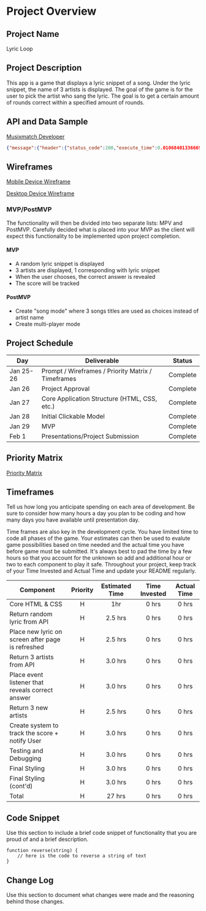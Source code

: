 # Project Overview

## Project Name

Lyric Loop

## Project Description

This app is a game that displays a lyric snippet of a song.  Under the lyric snippet, the name of 3 artists is displayed.  The goal of the game is for the user to pick the artist who sang the lyric.  The goal is to get a certain amount of rounds correct within a specified amount of rounds.  

## API and Data Sample

[Musixmatch Developer](https://developer.musixmatch.com/)

```JSON
{"message":{"header":{"status_code":200,"execute_time":0.010684013366699},"body":{"snippet":{"snippet_id":24514670,"snippet_language":"en","restricted":0,"instrumental":0,"snippet_body":"But you didn't have to cut me off","script_tracking_url":"https:\/\/tracking.musixmatch.com\/t1.0\/m_js\/e_0\/sn_1\/l_24514670\/su_0\/rs_0\/tr_3vUCAJYLeAU4dvxtGRkG6lmnU787VdTHu1oPKHC8ulkn6oymwRJBNZa9yqZ9Au4C4LUeDtkStllaZbts4bGH0Oz46vkbkFmaMJBZImPwxt7gwMPJBUihfxxQA2BobKeD_FiqB1lB8LTKX8iVmVXegkJclqdpjEWl7CgdbGMiGlQ1SnHMMOKgcHs9NiJvy0GOmNVlMQLbYLcBv35JIO9qLkingE6yacAUqKcWu4u3-qyooCIonQNTVZkN1ALMnEs_CwBo7495VhD7QNGY8UgLZTUFV4ox8sIWo4eR5ADnMzOxAvDf2Tj_h5Ny4e4vcxIOvg4MjhRZnkR5w5oytUQms5RVPRspdfmvjR-OmprFS3UT3N8q4FDiWMOaxvfHFGFYmuk48f-yKwVlG1Uji2K7fyJt_H-XQGyjyctTe7NN9mtgZp9OlNv6-09tJnVrFrpB\/","pixel_tracking_url":"https:\/\/tracking.musixmatch.com\/t1.0\/m_img\/e_0\/sn_1\/l_24514670\/su_0\/rs_0\/tr_3vUCAB1KP5R4jxTSdSpU8kqHyeskwdaDPxppg0YXPaQ7OWkCS82fe9K32fNDIQLM7TPNd_pjg8jTrccC7ZnEPiRRkce6-xZG4Ja_ipJz0ZOPCtNSruxRC3CvgdFoGPG2G7ylSvkUGDSVUwaxA5OQNzB5HwQi0KZhC8nCjwpjXw1QLX_9Op2ZfO9BPSC9ryletVjkB99jPTt_kGCgbFypvFGfmzxnD4t1ylE1JIkMxtiZo4g6s0TRTRjUNpMMwbwRIHDR2_yzA2JDtFltM6eUwlKZVlhvvHnO5b_f3ZvRgWBDO_-HVwNcshx9To4tumjT2hroBFFDinm4YqYWfepT4Z1Ai1KspQj4K0-TrIe57QpAs4EeKq8gPr9JnhHE1dqTYSxpSLEQga982S5uKFF9k4tZn3f3W4LACZwG3tWqmdcruYfwniuEFJqbJLYBnOGH\/","html_tracking_url":"https:\/\/tracking.musixmatch.com\/t1.0\/m_html\/e_0\/sn_1\/l_24514670\/su_0\/rs_0\/tr_3vUCADEiYwvRNFjaRQEd6MWEfbeRJyWNN9b9AchK1RdaM7Z9YuzF-O-gsGQGsW988hnsxxlGCq2phkcLRtyBQyH7Bb5MjCVXwlGQjUTO2rIvqD3egDfTDytz9SxzzYexfu8CCU8ucxDZ_LCZXj9wjuB_WnYMbTN7G8ei8g1ySsraaSvGjRvzgIqWseE4XS6HnAFjrZL9oK3mdlwG6t4uoiQ7soCh3JbyWUa8MP2XxHySssHc5CJzhhMMcyUiMPuuVPLcsuF0QYqOfC8woOElVFXmK_qWX4CWPra34aWpZ-_yNiKQdatSsx_oi3MvC5-w8g9rr7ctwUbMGL9WdoZUOShHns2KP9L60k5BNpXJz-DA5MMfzbJ33fAPUAYKRg0M4JZCLVexX4RBj5imQM3uiRtgCOjtIy20VeH4OTY1qQM1_wHOCTw6RKesnzkJv8D2\/","updated_time":"2021-01-15T13:42:39Z"}}}}
```
## Wireframes

[Mobile Device Wireframe](https://imgur.com/mvkAJtp)

[Desktop Device Wireframe](https://imgur.com/a/o51Rrfj)

### MVP/PostMVP

The functionality will then be divided into two separate lists: MPV and PostMVP.  Carefully decided what is placed into your MVP as the client will expect this functionality to be implemented upon project completion.  

#### MVP 

- A random lyric snippet is displayed
- 3 artists are displayed, 1 corresponding with lyric snippet
- When the user chooses, the correct answer is revealed
- The score will be tracked

#### PostMVP  

- Create "song mode" where 3 songs titles are used as choices instead of artist name
- Create multi-player mode

## Project Schedule
 

|  Day | Deliverable | Status
|---|---| ---|
|Jan 25-26| Prompt / Wireframes / Priority Matrix / Timeframes | Complete
|Jan 26| Project Approval | Complete
|Jan 27| Core Application Structure (HTML, CSS, etc.) | Complete
|Jan 28| Initial Clickable Model  | Complete
|Jan 29| MVP | Complete
|Feb 1| Presentations/Project Submission | Complete

## Priority Matrix

[Priority Matrix](https://imgur.com/a/gQ1qPUN)



## Timeframes

Tell us how long you anticipate spending on each area of development. Be sure to consider how many hours a day you plan to be coding and how many days you have available until presentation day.

Time frames are also key in the development cycle.  You have limited time to code all phases of the game.  Your estimates can then be used to evalute game possibilities based on time needed and the actual time you have before game must be submitted. It's always best to pad the time by a few hours so that you account for the unknown so add and additional hour or two to each component to play it safe. Throughout your project, keep track of your Time Invested and Actual Time and update your README regularly.

| Component | Priority | Estimated Time | Time Invested | Actual Time |
| --- | :---: |  :---: | :---: | :---: |
| Core HTML & CSS | H | 1hr| 0 hrs |  0 hrs |
| Return random lyric from API | H | 2.5 hrs| 0 hrs | 0 hrs |
| Place new lyric on screen after page is refreshed | H | 2.5 hrs| 0 hrs | 0 hrs |
| Return 3 artists from API | H | 3.0 hrs| 0 hrs | 0 hrs |
| Place event listener that reveals correct answer | H | 3.0 hrs| 0 hrs | 0 hrs |
| Return 3 new artists | H | 2.5 hrs| 0 hrs | 0 hrs |
| Create system to track the score + notify User | H | 3.0 hrs| 0 hrs | 0 hrs |
| Testing and Debugging | H | 3.0 hrs| 0 hrs | 0 hrs |
| Final Styling | H | 3.0 hrs| 0 hrs | 0 hrs |
| Final Styling (cont'd) | H | 3.0 hrs| 0 hrs | 0 hrs |
| Total | H | 27 hrs| 0 hrs |  0 hrs |

## Code Snippet

Use this section to include a brief code snippet of functionality that you are proud of and a brief description.  

```
function reverse(string) {
	// here is the code to reverse a string of text
}
```

## Change Log
 Use this section to document what changes were made and the reasoning behind those changes.  
